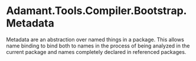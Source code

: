 # Adamant.Tools.Compiler.Bootstrap.Metadata

Metadata are an abstraction over named things in a package. This allows name binding to bind both to names in the process of being analyzed in the current package and names completely declared in referenced packages.
